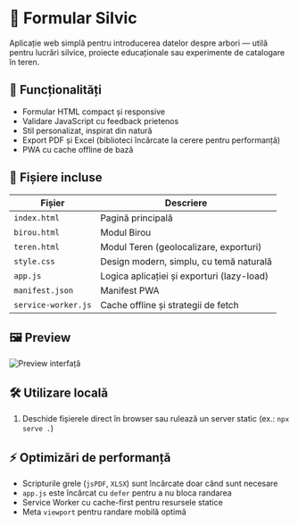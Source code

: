 # 🌿 Formular Silvic

Aplicație web simplă pentru introducerea datelor despre arbori — utilă pentru lucrări silvice, proiecte educaționale sau experimente de catalogare în teren.

## 🚀 Funcționalități

- Formular HTML compact și responsive
- Validare JavaScript cu feedback prietenos
- Stil personalizat, inspirat din natură
- Export PDF și Excel (biblioteci încărcate la cerere pentru performanță)
- PWA cu cache offline de bază

## 📂 Fișiere incluse

| Fișier         | Descriere                                  |
|----------------|---------------------------------------------|
| `index.html`   | Pagină principală                           |
| `birou.html`   | Modul Birou                                 |
| `teren.html`   | Modul Teren (geolocalizare, exporturi)      |
| `style.css`    | Design modern, simplu, cu temă naturală     |
| `app.js`       | Logica aplicației și exporturi (lazy-load)  |
| `manifest.json`| Manifest PWA                                 |
| `service-worker.js` | Cache offline și strategii de fetch   |

## 🖼️ Preview

![Preview interfață](preview.png)

## 🛠️ Utilizare locală

1. Deschide fișierele direct în browser sau rulează un server static (ex.: `npx serve .`)

## ⚡ Optimizări de performanță

- Scripturile grele (`jsPDF`, `XLSX`) sunt încărcate doar când sunt necesare
- `app.js` este încărcat cu `defer` pentru a nu bloca randarea
- Service Worker cu cache-first pentru resursele statice
- Meta `viewport` pentru randare mobilă optimă
